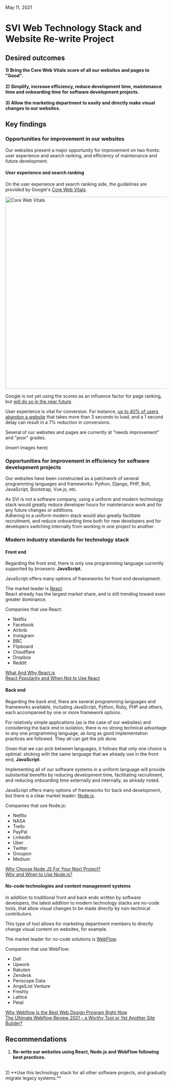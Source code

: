 May 11, 2021

# SVI Web Technology Stack and Website Re-write Project

## Desired outcomes

**1) Bring the Core Web Vitals score of all our websites and pages to "Good".**  
  <br>
**2) Simplify, increase efficiency, reduce development time, maintenance time and onboarding time for software development projects.**  
  <br>
**3) Allow the marketing department to easily and directly make visual changes to our websites.**  

## Key findings

### Opportunities for improvement in our websites

Our websites present a major opportunity for improvement on two fronts: user experience and search ranking, and
efficiency of maintenance and future development.

#### User experience and search ranking

On the user experience and search ranking side, the guidelines are provided by
Google's [Core Web Vitals](https://web.dev/vitals/).

<img alt="Core Web Vitals" width="600" src="https://addyosmani.com/assets/images/core-web-vitals-addy.png">

Google is not yet using the scores as an influence factor for page ranking, but [will do so in the near future](https://searchengineland.com/google-postpones-page-experience-update-rollout-347862).

User experience is vital for conversion. For instance, [up to 40% of users abandon a website](https://neilpatel.com/blog/loading-time/) that takes more than 3 seconds to load, and a 1 second delay can result in a 7% reduction in conversions.

Several of our websites and pages are currently at "needs improvement" and "poor" grades.

(insert images here)

### Opportunities for improvement in efficiency for software development projects

Our websites have been constructed as a patchwork of several programming languages and frameworks: Python, Django, PHP,
Bolt, JavaScript, Bootstrap, Vue.js, etc.

As SVI is not a software company, using a uniform and modern technology stack would greatly reduce developer hours for
maintenance work and for any future changes or additions.  
Adhering to a uniform modern stack would also greatly facilitate recruitment, and reduce onboarding time both for new
developers and for developers switching internally from working in one project to another.

### Modern industry standards for technology stack

#### Front end

Regarding the front end, there is only one programming language currently supported by browsers: **JavaScript**.

JavaScript offers many options of frameworks for front end development.

The market leader is [React](https://reactjs.org/).  
React already has the largest market share, and is still trending
toward even greater dominance.

Companies that use React:

* Netflix
* Facebook
* Airbnb
* Instagram
* BBC
* Flipboard
* Cloudflare
* Dropbox
* Reddit

[What And Why React.js](https://www.c-sharpcorner.com/article/what-and-why-reactjs/#:~:text=React.js%20is%20an%20open-source%20JavaScript%20library%20that%20is,Jordan%20Walke%2C%20a%20software%20engineer%20working%20for%20Facebook.)  
[React Popularity and When Not to Use React](https://scotch.io/starters/react/react-popularity-and-when-not-to-use-react#toc-when-not-to-use-react)

#### Back end

Regarding the back end, there are several programming languages and frameworks available, including JavaScript, Python,
Ruby, PHP and others, each accompanied by one or more framework options.

For relatively simple applications (as is the case of our websites) and considering the back end in isolation, there is
no strong technical advantage to any one programming language, as long as good implementation practices are followed.
They all can get the job done.

Given that we can pick between languages, it follows that only one choice is optimal: sticking with the same language
that we already use in the front end, **JavaScript**.

Implementing all of our software systems in a uniform language will provide substantial benefits by reducing development
time, facilitating recruitment, and reducing onboarding time externally and internally, as already noted.

JavaScript offers many options of frameworks for back end development, but there is a clear market
leader: [Node.js](https://nodejs.org/en/).

Companies that use Node.js:

* Netflix
* NASA
* Trello
* PayPal
* LinkedIn
* Uber
* Twitter
* Groupon
* Medium

[Why Choose Node JS For Your Next Project?](https://thebroodle.com/web/why-choose-node-js-for-your-next-project/)  
[Why and When to Use Node.js?](https://relevant.software/blog/why-and-when-to-use-node-js/)

#### No-code technologies and content management systems

In addition to traditional front and back ends written by software developers, the latest addition to modern technology stacks are no-code tools, that allow visual changes to be made directly by non-technical contributors.  

This type of tool allows for marketing department members to directly change visual content on websites, for example.

The market leader for no-code solutions is [WebFlow](https://webflow.com/).

Companies that use WebFlow:

* Dell
* Upwork  
* Rakuten
* Zendesk
* Periscope Data
* AngelList Venture
* Freshly
* Lattice
* Petal

[Why Webflow Is the Best Web Design Program Right Now](https://blog.prototypr.io/why-webflow-is-the-best-web-design-program-right-now-f128aef8b45)  
[The Ultimate Webflow Review 2021 – a Worthy Tool or Yet Another Site Builder?](https://satoristudio.net/webflow-review/)

## Recommendations  

1) **Re-write our websites using React, Node.js and WebFlow following best practices.**    
<br>
2) **Use this technology stack for all other software projects, and gradually migrate legacy systems.**  
